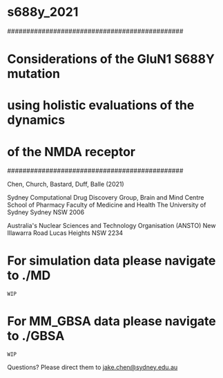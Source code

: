 # s688y_2021

##############################################
# Considerations of the GluN1 S688Y mutation #
# using holistic evaluations of the dynamics #
# of the NMDA receptor                       #
##############################################

Chen, Church, Bastard, Duff, Balle (2021)

Sydney Computational Drug Discovery Group, Brain and Mind Centre
School of Pharmacy
Faculty of Medicine and Health
The University of Sydney
Sydney NSW 2006

Australia's Nuclear Sciences and Technology Organisation (ANSTO)
New Illawarra Road
Lucas Heights NSW 2234


# For simulation data please navigate to ./MD
    WIP


# For MM_GBSA data please navigate to ./GBSA
    WIP

Questions? Please direct them to jake.chen@sydney.edu.au 
